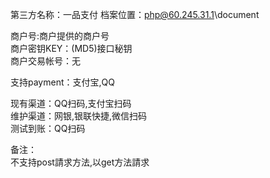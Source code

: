 第三方名称：一品支付 
档案位置：php@60.245.31.1\document  

商户号:商户提供的商户号  
商户密钥KEY：(MD5)接口秘钥  
商户交易帐号：无  
 
支持payment：支付宝,QQ  
 
现有渠道：QQ扫码,支付宝扫码  
维护渠道：网银,银联快捷,微信扫码   
测试到账：QQ扫码  
 
备注：  
不支持post請求方法,以get方法請求  